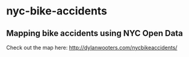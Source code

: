 # nyc-bike-accidents

## Mapping bike accidents using NYC Open Data

Check out the map here:
http://dylanwooters.com/nycbikeaccidents/
